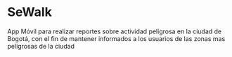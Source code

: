 # SeWalk

App Móvil para realizar reportes sobre actividad peligrosa en la ciudad de Bogotá, con el fin de mantener informados a los usuarios de las zonas mas peligrosas de la ciudad
